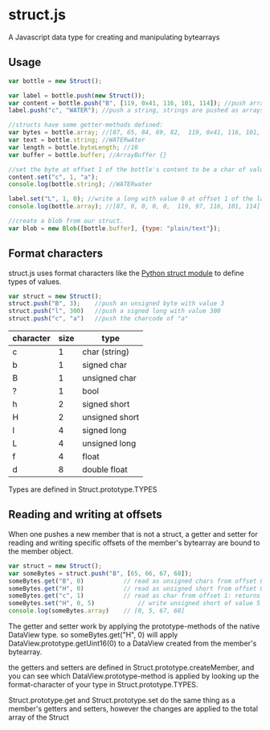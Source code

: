 struct.js
=========

A Javascript data type for creating and manipulating bytearrays

Usage
-----

```javascript
var bottle = new Struct();

var label = bottle.push(new Struct());
var content = bottle.push("B", [119, 0x41, 116, 101, 114]); //push array of unsigned 8bit integers
label.push("c", "WATER"); //push a string, strings are pushed as arrays of uint8 charcodes.

//structs have some getter-methods defined:
var bytes = bottle.array; //[87, 65, 84, 69, 82,  119, 0x41, 116, 101, 114]
var text = bottle.string; //WATERwAter
var length = bottle.byteLength; //10
var buffer = bottle.buffer; //ArrayBuffer {}

//set the byte at offset 1 of the bottle's content to be a char of value "a"
content.set("c", 1, "a"); 
console.log(bottle.string); //WATERwater

label.set("L", 1, 0); //write a long with value 0 at offset 1 of the label
console.log(bottle.array); //[87, 0, 0, 0, 0,  119, 97, 116, 101, 114]

//create a blob from our struct.
var blob = new Blob([bottle.buffer], {type: "plain/text"});
```

Format characters
-----------------

struct.js uses format characters like the [Python struct module](https://docs.python.org/2/library/struct.html#format-characters) to define types of values.
```javascript
var struct = new Struct();
struct.push("B", 3);	//push an unsigned byte with value 3
struct.push("l", 300)	//push a signed long with value 300
struct.push("c", "a")	//push the charcode of "a"
``` 

character | size | type
----------|------|------
    c     |   1  | char (string)
    b     |   1  | signed char
    B     |   1  | unsigned char
    ?     |   1  | bool
    h     |   2  | signed short
    H     |   2  | unsigned short
    l     |   4  | signed long
    L     |   4  | unsigned long
    f     |   4  | float
    d     |   8  | double float

Types are defined in Struct.prototype.TYPES

Reading and writing at offsets
-------------------------------
When one pushes a new member that is not a struct, a getter and setter for reading and writing specific offsets of the member's bytearray are bound to the member object.

```javascript
var struct = new Struct();
var someBytes = struct.push("B", [65, 66, 67, 68]);
someBytes.get("B", 0)			// read as unsigned chars from offset 0: returns 65
someBytes.get("H", 0)			// read as unsigned short from offset 0: returns 16706
someBytes.get("c", 1)			// read as char from offset 1: returns "b"
someBytes.set("H", 0, 5)			// write unsigned short of value 5 at offset 0
console.log(someBytes.array)	// [0, 5, 67, 68]
```

The getter and setter work by applying the prototype-methods of the native DataView type.
so someBytes.get("H", 0) will apply DataView.prototype.getUint16(0) to a DataView created from the member's bytearray.

the getters and setters are defined in Struct.prototype.createMember, and you can see which DataView.prototype-method is applied by looking up the format-character of your type in Struct.prototype.TYPES.

Struct.prototype.get and Struct.prototype.set do the same thing as a member's getters and setters, however the changes are applied to the total array of the Struct
